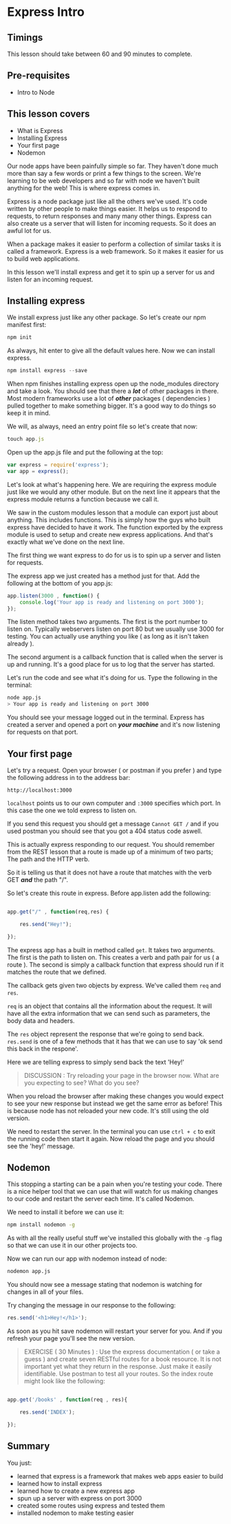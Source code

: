# Express Intro

## Timings

This lesson should take between 60 and 90 minutes to complete.

## Pre-requisites

* Intro to Node

## This lesson covers

* What is Express
* Installing Express
* Your first page
* Nodemon

Our node apps have been painfully simple so far. They haven't done much more than say a few words or print a few things to the screen. We're learning to be web developers and so far with node we haven't built anything for the web! This is where express comes in.

Express is a node package just like all the others we've used. It's code written by other people to make things easier. It helps us to respond to requests, to return responses and many many other things. Express can also create us a server that will listen for incoming requests. So it does an awful lot for us. 

When a package makes it easier to perform a collection of similar tasks it is called a framework. Express is a web framework. So it makes it easier for us to build web applications.

In this lesson we'll install express and get it to spin up a server for us and listen for an incoming request.

## Installing express

We install express just like any other package. So let's create our npm manifest first:

```javascript
npm init
```

As always, hit enter to give all the default values here. Now we can install express.

```javascript
npm install express --save
```

When npm finishes installing express open up the node_modules directory and take a look. You should see that there a ***lot*** of other packages in there. Most modern frameworks use a lot of ***other*** packages ( dependencies ) pulled together to make something bigger. It's a good way to do things so keep it in mind.

We will, as always, need an entry point file so let's create that now:

```javascript
touch app.js
```

Open up the app.js file and put the following at the top:

```javascript
var express = require('express');
var app = express();
```

Let's look at what's happening here. We are requiring the express module just like we would any other module. But on the next line it appears that the express module returns a function because we call it. 

We saw in the custom modules lesson that a module can export just about anything. This includes functions. This is simply how the guys who built express have decided to have it work. The function exported by the express module is used to setup and create new express applications. And that's exactly what we've done on the next line.

The first thing we want express to do for us is to spin up a server and listen for requests.

The express app we just created has a method just for that. Add the following at the bottom of you app.js:

```javascript
app.listen(3000 , function() {
	console.log('Your app is ready and listening on port 3000');
});
```

The listen method takes two arguments. The first is the port number to listen on. Typically webservers listen on port 80 but we usually use 3000 for testing. You can actually use anything you like ( as long as it isn't taken already ).

The second argument is a callback function that is called when the server is up and running. It's a good place for us to log that the server has started.

Let's run the code and see what it's doing for us. Type the following in the terminal:

```bash
node app.js
> Your app is ready and listening on port 3000
```

You should see your message logged out in the terminal. Express has created a server and opened a port on ***your machine*** and it's now listening for requests on that port.

## Your first page

Let's try a request. Open your browser ( or postman if you prefer ) and type the following address in to the address bar:

```
http://localhost:3000
```

``localhost`` points us to our own computer and ``:3000`` specifies which port.  In this case the one we told express to listen on.

If you send this request you should get a message ``Cannot GET /`` and if you used postman you should see that you got a 404 status code aswell.

This is actually express responding to our request. You should remember from the REST lesson that a route is made up of a minimum of two parts; The path and the
HTTP verb.

So it is telling us that it does not have a route that matches with the verb GET ***and*** the path "/".

So let's create this route in express. Before app.listen add the following:

```javascript

app.get("/" , function(req,res) {

	res.send("Hey!");

});

```

The express app has a built in method called ``get``. It takes two arguments. The first is the path to listen on. This creates a verb and path pair for us ( a route ). The second is simply a callback function that express should run if it matches the route that we defined. 

The callback gets given two objects by express. We've called them ``req`` and ``res``.

``req`` is an object that contains all the information about the request. It will have all the extra information that we can send such as parameters, the body data and headers.

The ``res`` object represent the response that we're going to send back. ``res.send`` is one of a few methods that it has that we can use to say 'ok send this back in the respone'.

Here we are telling express to simply send back the text 'Hey!'

> DISCUSSION : Try reloading your page in the browser now. What are you expecting to see? What do you see?

When you reload the browser after making these changes you would expect to see your new response but instead we get the same error as before! This is because node has not reloaded your new code. It's still using the old version. 

We need to restart the server. In the terminal you can use ``ctrl + c`` to exit the running code then start it again. Now reload the page and you should see the 'hey!' message.

## Nodemon

This stopping a starting can be a pain when you're testing your code. There is a nice helper tool that we can use that will watch for us making changes to our code and restart the server each time. It's called Nodemon.

We need to install it before we can use it:

```bash
npm install nodemon -g
```
As with all the really useful stuff we've installed this globally with the ``-g`` flag so that we can use it in our other projects too.

Now we can run our app with nodemon instead of node:

```bash
nodemon app.js
```
You should now see a message stating that nodemon is watching for changes in all of your files.

Try changing the message in our response to the following:

```javascript
res.send('<h1>Hey!</h1>');
```

As soon as you hit save nodemon will restart your server for you. And if you refresh your page you'll see the new version.

> EXERCISE ( 30 Minutes ) : Use the express documentation ( or take a guess ) and create seven RESTful routes for a book resource. It is not important yet what they return in the response. Just make it easily identifiable. Use postman to test all your routes. So the index route might look like the following:

```javascript

app.get('/books' , function(req , res){

	res.send('INDEX');

});

``` 
 
## Summary

You just:

* learned that express is a framework that makes web apps easier to build
* learned how to install express
* learned how to create a new express app
* spun up a server with express on port 3000
* created some routes using express and tested them
* installed nodemon to make testing easier













 

















